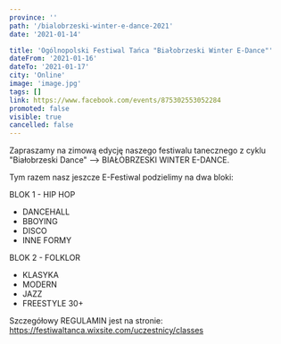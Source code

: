 ```yaml
---
province: ''
path: '/bialobrzeski-winter-e-dance-2021'
date: '2021-01-14'

title: 'Ogólnopolski Festiwal Tańca "Białobrzeski Winter E-Dance"'
dateFrom: '2021-01-16'
dateTo: '2021-01-17'
city: 'Online'
image: 'image.jpg'
tags: []
link: https://www.facebook.com/events/875302553052284
promoted: false
visible: true
cancelled: false
---
```

Zapraszamy na zimową edycję naszego festiwalu tanecznego z cyklu "Białobrzeski Dance" --> BIAŁOBRZESKI WINTER E-DANCE.

Tym razem nasz jeszcze E-Festiwal podzielimy na dwa bloki:

BLOK 1 - HIP HOP
- DANCEHALL
- BBOYING
- DISCO
- INNE FORMY

BLOK 2 - FOLKLOR
- KLASYKA
- MODERN
- JAZZ
- FREESTYLE 30+

Szczegółowy REGULAMIN jest na stronie: https://festiwaltanca.wixsite.com/uczestnicy/classes
